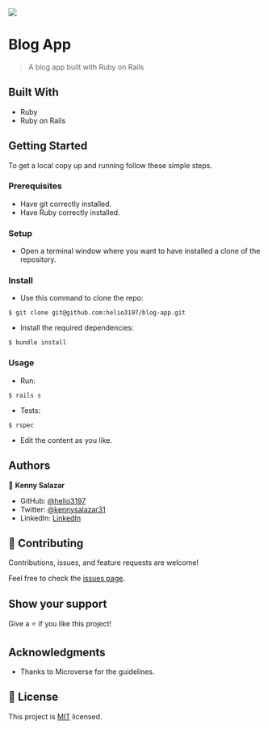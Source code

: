 ![](https://img.shields.io/badge/Microverse-blueviolet)

# Blog App

> A blog app built with Ruby on Rails


## Built With

- Ruby
- Ruby on Rails


## Getting Started

To get a local copy up and running follow these simple steps.

### Prerequisites

- Have git correctly installed.
- Have Ruby correctly installed.

### Setup

- Open a terminal window where you want to have installed a clone of the repository.

### Install

- Use this command to clone the repo:
```
$ git clone git@github.com:helio3197/blog-app.git
```
- Install the required dependencies:
```
$ bundle install
```
### Usage

- Run:
```
$ rails s
```

- Tests:
```
$ rspec
```

- Edit the content as you like.


## Authors

👤 **Kenny Salazar**

- GitHub: [@helio3197](https://github.com/helio3197)
- Twitter: [@kennysalazar31](https://twitter.com/kennysalazar31)
- LinkedIn: [LinkedIn](https://linkedin.com/in/kenny-salazar-1a1687110)


## 🤝 Contributing

Contributions, issues, and feature requests are welcome!

Feel free to check the [issues page](../../issues/).

## Show your support

Give a ⭐️ if you like this project!

## Acknowledgments

- Thanks to Microverse for the guidelines.


## 📝 License

This project is [MIT](./MIT.md) licensed.
